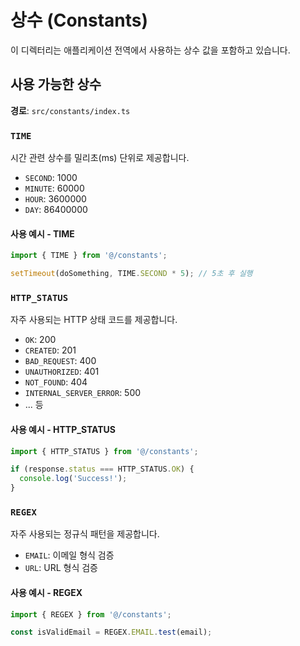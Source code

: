# 상수 (Constants)

이 디렉터리는 애플리케이션 전역에서 사용하는 상수 값을 포함하고 있습니다.

## 사용 가능한 상수

**경로**: `src/constants/index.ts`

### `TIME`

시간 관련 상수를 밀리초(ms) 단위로 제공합니다.

- `SECOND`: 1000
- `MINUTE`: 60000
- `HOUR`: 3600000
- `DAY`: 86400000

#### 사용 예시 - TIME

```typescript
import { TIME } from '@/constants';

setTimeout(doSomething, TIME.SECOND * 5); // 5초 후 실행
```

### `HTTP_STATUS`

자주 사용되는 HTTP 상태 코드를 제공합니다.

- `OK`: 200
- `CREATED`: 201
- `BAD_REQUEST`: 400
- `UNAUTHORIZED`: 401
- `NOT_FOUND`: 404
- `INTERNAL_SERVER_ERROR`: 500
- ... 등

#### 사용 예시 - HTTP_STATUS

```typescript
import { HTTP_STATUS } from '@/constants';

if (response.status === HTTP_STATUS.OK) {
  console.log('Success!');
}
```

### `REGEX`

자주 사용되는 정규식 패턴을 제공합니다.

- `EMAIL`: 이메일 형식 검증
- `URL`: URL 형식 검증

#### 사용 예시 - REGEX

```typescript
import { REGEX } from '@/constants';

const isValidEmail = REGEX.EMAIL.test(email);
